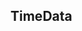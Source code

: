 ## TimeData


<ParamField path="cancelled_at" type="">

</ParamField>
<ParamField path="execution_ended_at" type="">

</ParamField>
<ParamField path="execution_started_at" type="">

</ParamField>
<ParamField path="expires_at" type="">

</ParamField>
<ParamField path="submitted_at" type="">

</ParamField>
